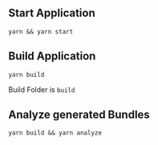 ## Start Application

```
yarn && yarn start
```

## Build Application

```
yarn build
```

Build Folder is `build`

## Analyze generated Bundles

```
yarn build && yarn analyze
```
